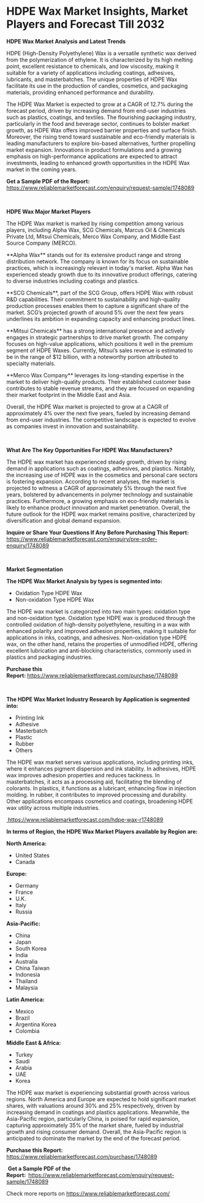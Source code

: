 <p><h1>HDPE Wax Market Insights, Market Players and Forecast Till 2032</h1></p><p><strong>HDPE Wax Market Analysis and Latest Trends</strong></p>
<p><p>HDPE (High-Density Polyethylene) Wax is a versatile synthetic wax derived from the polymerization of ethylene. It is characterized by its high melting point, excellent resistance to chemicals, and low viscosity, making it suitable for a variety of applications including coatings, adhesives, lubricants, and masterbatches. The unique properties of HDPE Wax facilitate its use in the production of candles, cosmetics, and packaging materials, providing enhanced performance and durability.</p><p>The HDPE Wax Market is expected to grow at a CAGR of 12.7% during the forecast period, driven by increasing demand from end-user industries such as plastics, coatings, and textiles. The flourishing packaging industry, particularly in the food and beverage sector, continues to bolster market growth, as HDPE Wax offers improved barrier properties and surface finish. Moreover, the rising trend toward sustainable and eco-friendly materials is leading manufacturers to explore bio-based alternatives, further propelling market expansion. Innovations in product formulations and a growing emphasis on high-performance applications are expected to attract investments, leading to enhanced growth opportunities in the HDPE Wax market in the coming years.</p></p>
<p><strong>Get a Sample PDF of the Report:&nbsp;</strong> <a href="https://www.reliablemarketforecast.com/enquiry/request-sample/1748089?utm_campaign=3123&utm_medium=2&utm_source=Github&utm_content=ia&utm_term=01042025&utm_id=hdpe-wax">https://www.reliablemarketforecast.com/enquiry/request-sample/1748089</a></p>
<p>&nbsp;</p>
<p><strong>HDPE Wax Major Market Players</strong></p>
<p><p>The HDPE Wax market is marked by rising competition among various players, including Alpha Wax, SCG Chemicals, Marcus Oil & Chemicals Private Ltd, Mitsui Chemicals, Merco Wax Company, and Middle East Source Company (MERCO). </p><p>**Alpha Wax** stands out for its extensive product range and strong distribution network. The company is known for its focus on sustainable practices, which is increasingly relevant in today's market. Alpha Wax has experienced steady growth due to its innovative product offerings, catering to diverse industries including coatings and plastics.</p><p>**SCG Chemicals**, part of the SCG Group, offers HDPE Wax with robust R&D capabilities. Their commitment to sustainability and high-quality production processes enables them to capture a significant share of the market. SCG’s projected growth of around 5% over the next few years underlines its ambition in expanding capacity and enhancing product lines.</p><p>**Mitsui Chemicals** has a strong international presence and actively engages in strategic partnerships to drive market growth. The company focuses on high-value applications, which positions it well in the premium segment of HDPE Waxes. Currently, Mitsui’s sales revenue is estimated to be in the range of $12 billion, with a noteworthy portion attributed to specialty materials.</p><p>**Merco Wax Company** leverages its long-standing expertise in the market to deliver high-quality products. Their established customer base contributes to stable revenue streams, and they are focused on expanding their market footprint in the Middle East and Asia.</p><p>Overall, the HDPE Wax market is projected to grow at a CAGR of approximately 4% over the next five years, fueled by increasing demand from end-user industries. The competitive landscape is expected to evolve as companies invest in innovation and sustainability.</p></p>
<p>&nbsp;</p>
<p><strong>What Are The Key Opportunities For HDPE Wax Manufacturers?</strong></p>
<p><p>The HDPE wax market has experienced steady growth, driven by rising demand in applications such as coatings, adhesives, and plastics. Notably, the increasing use of HDPE wax in the cosmetics and personal care sectors is fostering expansion. According to recent analyses, the market is projected to witness a CAGR of approximately 5% through the next five years, bolstered by advancements in polymer technology and sustainable practices. Furthermore, a growing emphasis on eco-friendly materials is likely to enhance product innovation and market penetration. Overall, the future outlook for the HDPE wax market remains positive, characterized by diversification and global demand expansion.</p></p>
<p><strong>Inquire or Share Your Questions If Any Before Purchasing This Report:</strong> <a href="https://www.reliablemarketforecast.com/enquiry/pre-order-enquiry/1748089?utm_campaign=3123&utm_medium=2&utm_source=Github&utm_content=ia&utm_term=01042025&utm_id=hdpe-wax">https://www.reliablemarketforecast.com/enquiry/pre-order-enquiry/1748089</a></p>
<p>&nbsp;</p>
<p><strong>Market Segmentation</strong></p>
<p><strong>The HDPE Wax Market Analysis by types is segmented into:</strong></p>
<p><ul><li>Oxidation Type HDPE Wax</li><li>Non-oxidation Type HDPE Wax</li></ul></p>
<p><p>The HDPE wax market is categorized into two main types: oxidation type and non-oxidation type. Oxidation type HDPE wax is produced through the controlled oxidation of high-density polyethylene, resulting in a wax with enhanced polarity and improved adhesion properties, making it suitable for applications in inks, coatings, and adhesives. Non-oxidation type HDPE wax, on the other hand, retains the properties of unmodified HDPE, offering excellent lubrication and anti-blocking characteristics, commonly used in plastics and packaging industries.</p></p>
<p><strong>Purchase this Report:&nbsp;</strong><a href="https://www.reliablemarketforecast.com/purchase/1748089?utm_campaign=3123&utm_medium=2&utm_source=Github&utm_content=ia&utm_term=01042025&utm_id=hdpe-wax">https://www.reliablemarketforecast.com/purchase/1748089</a></p>
<p>&nbsp;</p>
<p><strong>The HDPE Wax Market Industry Research by Application is segmented into:</strong></p>
<p><ul><li>Printing Ink</li><li>Adhesive</li><li>Masterbatch</li><li>Plastic</li><li>Rubber</li><li>Others</li></ul></p>
<p><p>The HDPE wax market serves various applications, including printing inks, where it enhances pigment dispersion and ink stability. In adhesives, HDPE wax improves adhesion properties and reduces tackiness. In masterbatches, it acts as a processing aid, facilitating the blending of colorants. In plastics, it functions as a lubricant, enhancing flow in injection molding. In rubber, it contributes to improved processing and durability. Other applications encompass cosmetics and coatings, broadening HDPE wax utility across multiple industries.</p></p>
<p><a href="https://www.reliablemarketforecast.com/hdpe-wax-r1748089?utm_campaign=3123&utm_medium=2&utm_source=Github&utm_content=ia&utm_term=01042025&utm_id=hdpe-wax">&nbsp;https://www.reliablemarketforecast.com/hdpe-wax-r1748089</a></p>
<p><strong>In terms of Region, the HDPE Wax Market Players available by Region are:</strong></p>
<p>
    <p> <strong> North America: </strong>
        <ul>
            <li>United States</li>
            <li>Canada</li>
        </ul>
        </p> 
    <p> <strong> Europe: </strong>
        <ul>
            <li>Germany</li>
            <li>France</li>
            <li>U.K.</li>
            <li>Italy</li>
            <li>Russia</li>
        </ul>
        </p> 
    <p> <strong> Asia-Pacific: </strong>
        <ul>
            <li>China</li>
            <li>Japan</li>
            <li>South Korea</li>
            <li>India</li>
            <li>Australia</li>
            <li>China Taiwan</li>
            <li>Indonesia</li>
            <li>Thailand</li>
            <li>Malaysia</li>
        </ul>
        </p> 
    <p> <strong> Latin America: </strong>
        <ul>
            <li>Mexico</li>
            <li>Brazil</li>
            <li>Argentina Korea</li>
            <li>Colombia</li>
        </ul>
        </p> 
    <p> <strong> Middle East & Africa: </strong>
        <ul>
            <li>Turkey</li>
            <li>Saudi</li>
            <li>Arabia</li>
            <li>UAE</li>
            <li>Korea</li>
        </ul>
    </p>
    </p>
<p><p>The HDPE wax market is experiencing substantial growth across various regions. North America and Europe are expected to hold significant market shares, with valuations around 30% and 25% respectively, driven by increasing demand in coatings and plastics applications. Meanwhile, the Asia-Pacific region, particularly China, is poised for rapid expansion, capturing approximately 35% of the market share, fueled by industrial growth and rising consumer demand. Overall, the Asia-Pacific region is anticipated to dominate the market by the end of the forecast period.</p></p>
<p><strong>Purchase this Report: </strong><a href="https://www.reliablemarketforecast.com/purchase/1748089?utm_campaign=3123&utm_medium=2&utm_source=Github&utm_content=ia&utm_term=01042025&utm_id=hdpe-wax">https://www.reliablemarketforecast.com/purchase/1748089</a></p>
<p>&nbsp;<strong>Get a Sample PDF of the Report:&nbsp;&nbsp;</strong><a href="https://www.reliablemarketforecast.com/enquiry/request-sample/1748089?utm_campaign=3123&utm_medium=2&utm_source=Github&utm_content=ia&utm_term=01042025&utm_id=hdpe-wax">https://www.reliablemarketforecast.com/enquiry/request-sample/1748089</a></p>
<p><strong></strong></p>
<p>Check more reports on <a href="https://www.reliablemarketforecast.com/?utm_campaign=3123&utm_medium=2&utm_source=Github&utm_content=ia&utm_term=01042025&utm_id=hdpe-wax">https://www.reliablemarketforecast.com/</a></p>